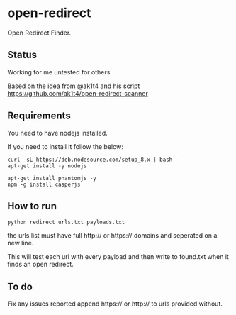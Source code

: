 # open-redirect
Open Redirect Finder.


Status
------

Working for me untested for others

Based on the idea from @ak1t4 and his script https://github.com/ak1t4/open-redirect-scanner

Requirements
--------------

You need to have nodejs installed.

If you need to install it follow the below:

```
curl -sL https://deb.nodesource.com/setup_8.x | bash -
apt-get install -y nodejs
```


```
apt-get install phantomjs -y
npm -g install casperjs
```


How to run
--------------
```
python redirect urls.txt payloads.txt
```

the urls list must have full http:// or https:// domains and seperated on a new line.

This will test each url with every payload and then write to found.txt when it finds an open redirect.

To do
--------

Fix any issues reported
append https:// or http:// to urls provided without.
